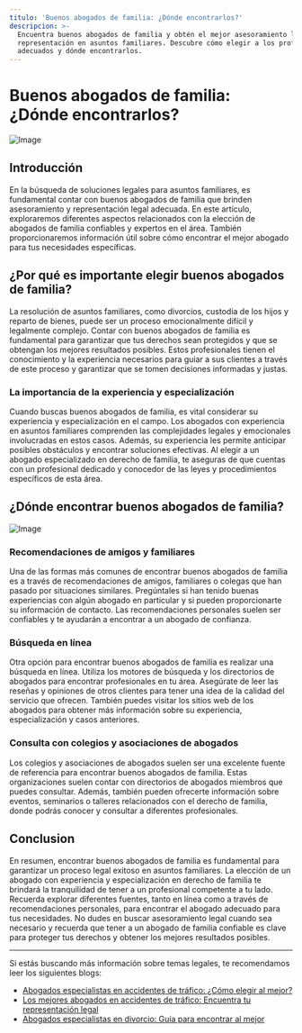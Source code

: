 ```yaml
---
titulo: 'Buenos abogados de familia: ¿Dónde encontrarlos?'
descripcion: >-
  Encuentra buenos abogados de familia y obtén el mejor asesoramiento legal y
  representación en asuntos familiares. Descubre cómo elegir a los profesionales
  adecuados y dónde encontrarlos.
---
```


# Buenos abogados de familia: ¿Dónde encontrarlos?

![Image](./img/buenos-abogados-de-familia-1.webp)

## Introducción

En la búsqueda de soluciones legales para asuntos familiares, es fundamental contar con buenos abogados de familia que brinden asesoramiento y representación legal adecuada. En este artículo, exploraremos diferentes aspectos relacionados con la elección de abogados de familia confiables y expertos en el área. También proporcionaremos información útil sobre cómo encontrar el mejor abogado para tus necesidades específicas.

## ¿Por qué es importante elegir buenos abogados de familia?

La resolución de asuntos familiares, como divorcios, custodia de los hijos y reparto de bienes, puede ser un proceso emocionalmente difícil y legalmente complejo. Contar con buenos abogados de familia es fundamental para garantizar que tus derechos sean protegidos y que se obtengan los mejores resultados posibles. Estos profesionales tienen el conocimiento y la experiencia necesarios para guiar a sus clientes a través de este proceso y garantizar que se tomen decisiones informadas y justas.

### La importancia de la experiencia y especialización

Cuando buscas buenos abogados de familia, es vital considerar su experiencia y especialización en el campo. Los abogados con experiencia en asuntos familiares comprenden las complejidades legales y emocionales involucradas en estos casos. Además, su experiencia les permite anticipar posibles obstáculos y encontrar soluciones efectivas. Al elegir a un abogado especializado en derecho de familia, te aseguras de que cuentas con un profesional dedicado y conocedor de las leyes y procedimientos específicos de esta área.

## ¿Dónde encontrar buenos abogados de familia?

![Image](./img/buenos-abogados-de-familia-2.webp)

### Recomendaciones de amigos y familiares

Una de las formas más comunes de encontrar buenos abogados de familia es a través de recomendaciones de amigos, familiares o colegas que han pasado por situaciones similares. Pregúntales si han tenido buenas experiencias con algún abogado en particular y si pueden proporcionarte su información de contacto. Las recomendaciones personales suelen ser confiables y te ayudarán a encontrar a un abogado de confianza.

### Búsqueda en línea

Otra opción para encontrar buenos abogados de familia es realizar una búsqueda en línea. Utiliza los motores de búsqueda y los directorios de abogados para encontrar profesionales en tu área. Asegúrate de leer las reseñas y opiniones de otros clientes para tener una idea de la calidad del servicio que ofrecen. También puedes visitar los sitios web de los abogados para obtener más información sobre su experiencia, especialización y casos anteriores.

### Consulta con colegios y asociaciones de abogados

Los colegios y asociaciones de abogados suelen ser una excelente fuente de referencia para encontrar buenos abogados de familia. Estas organizaciones suelen contar con directorios de abogados miembros que puedes consultar. Además, también pueden ofrecerte información sobre eventos, seminarios o talleres relacionados con el derecho de familia, donde podrás conocer y consultar a diferentes profesionales.

## Conclusion

En resumen, encontrar buenos abogados de familia es fundamental para garantizar un proceso legal exitoso en asuntos familiares. La elección de un abogado con experiencia y especialización en derecho de familia te brindará la tranquilidad de tener a un profesional competente a tu lado. Recuerda explorar diferentes fuentes, tanto en línea como a través de recomendaciones personales, para encontrar el abogado adecuado para tus necesidades. No dudes en buscar asesoramiento legal cuando sea necesario y recuerda que tener a un abogado de familia confiable es clave para proteger tus derechos y obtener los mejores resultados posibles.






---






Si estás buscando más información sobre temas legales, te recomendamos leer los siguientes blogs:






- [Abogados especialistas en accidentes de tráfico: ¿Cómo elegir al mejor?](abogados-especialistas-en-accidentes-de-trafico)
- [Los mejores abogados en accidentes de tráfico: Encuentra tu representación legal](los-mejores-abogados-en-accidentes-de-trafico)
- [Abogados especialistas en divorcio: Guía para encontrar al mejor](abogados-especialistas-en-divorcios)





